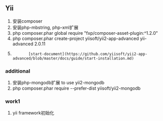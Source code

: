 ## Yii
1. 安装composer
2. 安装php-mbstring, php-xml扩展
3. php composer.phar global require "fxp/composer-asset-plugin:^1.2.0"
4. php composer.phar create-project yiisoft/yii2-app-advanced yii-advanced 2.0.11
5.            [start-document](https://github.com/yiisoft/yii2-app-advanced/blob/master/docs/guide/start-installation.md)

### additional
1. 安装php-mongodb扩展 to use yii2-mongodb
2. php composer.phar require --prefer-dist yiisoft/yii2-mongodb

### work1
1. yii framework初始化
